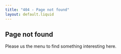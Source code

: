 ```yaml
---
title: "404 - Page not found"
layout: default.liquid
---
```


## Page not found

Please us the menu to find something interesting here.
